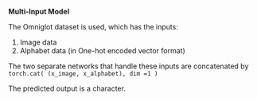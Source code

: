 **Multi-Input Model**

The Omniglot dataset is used, which has the inputs:

  1. Image data
  2. Alphabet data (in One-hot encoded vector format)

The two separate networks that handle these inputs are concatenated by `torch.cat( (x_image, x_alphabet), dim =1 )`

The predicted output is a character. 
